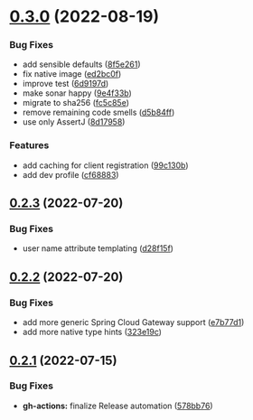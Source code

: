 # [0.3.0](https://github.com/jaconi-io/morp/compare/v0.2.3...v0.3.0) (2022-08-19)


### Bug Fixes

* add sensible defaults ([8f5e261](https://github.com/jaconi-io/morp/commit/8f5e2618935b65405d6f9a20880597a9006600b7))
* fix native image ([ed2bc0f](https://github.com/jaconi-io/morp/commit/ed2bc0f0a2509ae4007264f8ee7f23793109c705))
* improve test ([6d9197d](https://github.com/jaconi-io/morp/commit/6d9197d98d93170c6d720f5354ff49f611a3402c))
* make sonar happy ([9e4f33b](https://github.com/jaconi-io/morp/commit/9e4f33b397b9fa94599ad05cacc9e6a54000f272))
* migrate to sha256 ([fc5c85e](https://github.com/jaconi-io/morp/commit/fc5c85ea44241b8c70963d5e1c47301d542a3778))
* remove remaining code smells ([d5b84ff](https://github.com/jaconi-io/morp/commit/d5b84ff7aa944e477fee8d0359a40a54c41ae478))
* use only AssertJ ([8d17958](https://github.com/jaconi-io/morp/commit/8d17958a47a551d6c233ae959991247d2eee370b))


### Features

* add caching for client registration ([99c130b](https://github.com/jaconi-io/morp/commit/99c130b8be8d0ecf657e9475b9429d938bc11d18))
* add dev profile ([cf68883](https://github.com/jaconi-io/morp/commit/cf68883c21aba993d1e2f16d53ef77b7a8744bee))

## [0.2.3](https://github.com/jaconi-io/morp/compare/v0.2.2...v0.2.3) (2022-07-20)


### Bug Fixes

* user name attribute templating ([d28f15f](https://github.com/jaconi-io/morp/commit/d28f15f3406ca507ee01d69602dc67a5179f77d6))

## [0.2.2](https://github.com/jaconi-io/morp/compare/v0.2.1...v0.2.2) (2022-07-20)


### Bug Fixes

* add more generic Spring Cloud Gateway support ([e7b77d1](https://github.com/jaconi-io/morp/commit/e7b77d11706d771c9fec4e378e33f291a4437120))
* add more native type hints ([323e19c](https://github.com/jaconi-io/morp/commit/323e19c19d87d3a3234d4ac6a7facee9fb1cf55e))

## [0.2.1](https://github.com/jaconi-io/morp/compare/v0.2.0...v0.2.1) (2022-07-15)


### Bug Fixes

* **gh-actions:** finalize Release automation ([578bb76](https://github.com/jaconi-io/morp/commit/578bb76e52137d11392c5dd794ba46066705e20c))
